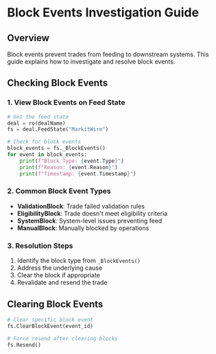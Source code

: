 # Block Events Investigation Guide

## Overview
Block events prevent trades from feeding to downstream systems. This guide explains how to investigate and resolve block events.

## Checking Block Events

### 1. View Block Events on Feed State
```python
# Get the feed state
deal = ro(dealName)
fs = deal.FeedState("MarkitWire")

# Check for block events
block_events = fs._BlockEvents()
for event in block_events:
    print(f"Block Type: {event.Type}")
    print(f"Reason: {event.Reason}")
    print(f"Timestamp: {event.Timestamp}")
```

### 2. Common Block Event Types
- **ValidationBlock**: Trade failed validation rules
- **EligibilityBlock**: Trade doesn't meet eligibility criteria
- **SystemBlock**: System-level issues preventing feed
- **ManualBlock**: Manually blocked by operations

### 3. Resolution Steps
1. Identify the block type from `_BlockEvents()`
2. Address the underlying cause
3. Clear the block if appropriate
4. Revalidate and resend the trade

## Clearing Block Events
```python
# Clear specific block event
fs.ClearBlockEvent(event_id)

# Force resend after clearing blocks
fs.Resend()
```